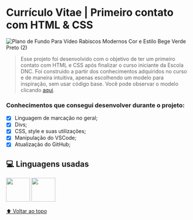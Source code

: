 # Currículo Vitae | Primeiro contato com HTML & CSS

![Plano de Fundo Para Vídeo Rabiscos Modernos Cor e Estilo Bege Verde Preto (2)](https://user-images.githubusercontent.com/118373959/207983886-ed63a0e1-f692-4ebb-b0a5-5f93e085747e.gif)

> Esse projeto foi desenvolvido com o objetivo de ter um primeiro contato com HTML e CSS após finalizar o curso iniciante da Escola DNC. Foi construido a partir dos conhecimentos adquiridos no curso e de maneira intuitiva, apenas escolhendo um modelo para inspiração, sem usar código base. Você pode observar o modelo clicando [aqui](https://cms-assets.tutsplus.com/cdn-cgi/image/width=850/uploads/users/1223/posts/28115/image/Decent.png).

### Conhecimentos que consegui desenvolver durante o projeto:

- [x] Linguagem de marcação no geral;
- [x] Divs;
- [x] CSS, style e suas utilizações;
- [x] Manipulação do VSCode;
- [x] Atualização do GitHub;

## 💻 Linguagens usadas

<img src="https://cdn.jsdelivr.net/gh/devicons/devicon/icons/css3/css3-original-wordmark.svg" width="65px" height="65px"> <img src="https://cdn.jsdelivr.net/gh/devicons/devicon/icons/html5/html5-original-wordmark.svg" width="65px" height="65px">

          

[⬆ Voltar ao topo](https://github.com/amandasboza/Curriculo-HTML-CSS)<br>
